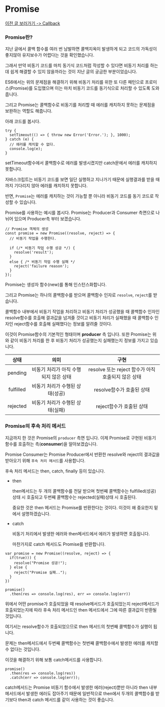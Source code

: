 # Promise

[이전 글 보러가기 -> Callback](./Callback.md)

### Promise란?

지난 글에서 콜백 함수를 여러 번 남발하면 콜백지옥이 발생하게 되고 코드의 가독성이 좋지않아 유지보수가 어렵다는 것을 확인했습니다.<br>

그래서 만약 비동기 코드를 마치 동기식 코드처럼 작성할 수 있다면 비동기 처리를 하는데 쉽게 해결할 수 있지 않을까라는 것이 지난 글의 궁금한 부분이었습니다.<br>

ES6에서는 위의 문제점을 해결하기 위해 비동기 처리를 위한 또 다른 패턴으로 프로미스(Promise)를 도입했으며 이는 마치 비동기 코드를 동기식으로 처리할 수 있도록 도와줍니다.<br>

그리고 Promise는 콜백함수로 비동기를 처리할 때 에러를 캐치하지 못하는 문제점을 보완하는 역할도 해줍니다.<br>

아래 코드를 봅시다.<br>

```
try {
  setTimeout(() => { throw new Error('Error.'); }, 1000);
} catch (e) {
  // 에러를 캐치할 수 없다.
  console.log(e);
}
```

setTimeout함수에서 콜백함수로 에러를 발생시켰지만 catch문에서 에러를 캐치하지 못합니다.<br>

자바스크립트는 비동기 코드를 보면 일단 실행하고 지나가기 때문에 실행결과를 받을 때까지 기다리지 않아 에러를 캐치하지 못합니다.<br>

반면, `Promise`는 에러를 캐치하는 것이 가능할 뿐 아니라 비동기 코드를 동기 코드로 작성할 수 있습니다.<br>

Promise를 사용하는 예시를 봅시다. Promise는 Producer과 Consumer 측면으로 나뉘어 있으며 Producer측 부터 보겠습니다.<br>

```
// Promise 객체의 생성
const promise = new Promise((resolve, reject) => {
  // 비동기 작업을 수행한다.

  if (/* 비동기 작업 수행 성공 */) {
    resolve('result');
  }
  else { /* 비동기 작업 수행 실패 */
    reject('failure reason');
  }
});
```

Promise는 생성자 함수(new)를 통해 인스턴스화합니다.<br>

그리고 Promise는 하나의 콜백함수를 받으며 콜백함수 인자로 `resolve`, `reject`를 받습니다.<br>

콜백함수 내부에서 비동기 작업을 처리하고 비동기 처리가 성공했을 때 콜백함수 인자인 resolve함수를 호출해 결과값을 넘겨줄 것이고 비동기 처리가 실패했을 때 콜백함수 인자인 reject함수를 호출해 실패했다는 정보를 알려줄 것이다.<br>

이것이 Promise함수의 기본적인 형태이며 **producer** 측 입니다. 또한 Promise는 위와 같이 비동기 처리를 한 후 비동기 처리가 성공했는지 실패했는지 정보를 가지고 있습니다.<br>

|   상태    |                 의미                  |                        구현                        |
| :-------: | :-----------------------------------: | :------------------------------------------------: |
|  pending  | 비동기 처리가 아직 수행되지 않은 상태 | resolve 또는 reject 함수가 아직 호출되지 않은 상태 |
| fulfilled |    비동기 처리가 수행된 상태(성공)    |             resolve함수가 호출된 상태              |
| rejected  |    비동기 처리가 수행된 상태(실패)    |              reject함수가 호출된 상태              |

### Promise의 후속 처리 메서드

지금까지 한 것은 Promise의 `producer` 측면 입니다. 이제 Promise로 구현된 비동기 함수를 호출하는 측(**consumer**)을 알아보겠습니다.<br>

Promise Consumer는 Promise Producer에서 반환한 resolve와 reject의 결과값을 받아오기 위해 `후속 처리 메서드`를 사용합니다.<br>

후속 처리 메서드는 then, catch, finally 등이 있습니다.<br>

- then

  then메서드는 두 개의 콜백함수를 전달 받으며 첫번째 콜백함수는 fulfilled(성공)상태 시 호출되고 두번째 콜백함수는 rejected(실패)상태 시 호출된다.

  중요한 것은 then 메서드는 Promise를 반환한다는 것이다. 이것이 왜 중요한지 밑에서 설명하겠습니다.

- catch

  비동기 처리에서 발생한 에러와 then메서드에서 에러가 발생하면 호출됩니다.

  마찬가지로 catch 메서드도 Promise를 반환합니다.

```
var promise = new Promise((resolve, reject) => {
  if(true))) {
    resolve("Promise 성공!");
  } else {
    reject("Promise 실패..");
  }
})

promise()
  .then(res => console.log(res), err => console.log(err))
```

위에서 어떤 promise가 호출되었을 때 resolve메서드가 호출되었는지 reject메서드가 호출되었는지에 따라 후속 처리 메서드인 then 메서드에서 그에 따른 결과값이 반환될 것입니다.<br>

여기서는 resolve함수가 호출되었으므로 then 메서드의 첫번째 콜백함수가 실행이 됩니다.<br>

문제는 then메서드에서 두번째 콜백함수는 첫번째 콜백함수에서 발생한 에러를 캐치할 수 없다는 것입니다.<br>

이것을 해결하기 위해 보통 catch메서드를 사용합니다.<br>

```
promise()
  .then(res => console.log(res))
  .catch(err => console.log(err));
```

catch메서드는 Promise 비동기 함수에서 발생한 에러(reject)뿐만 아니라 then 내부 메서드에서 발생한 에러도 잡아주기 때문에 일반적으로 then에서 두개의 콜백함수를 받기보다 then과 catch 메서드를 같이 사용하는 것이 좋습니다.<br>
